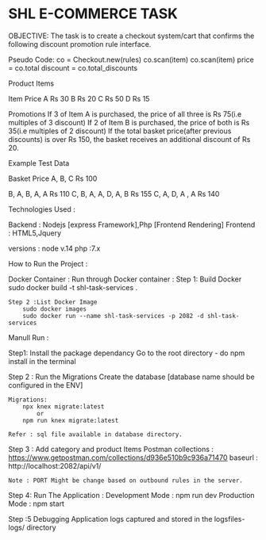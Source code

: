 # SHL E-COMMERCE TASK 
OBJECTIVE:
The task is to create a checkout system/cart that confirms the following discount promotion rule interface.

Pseudo Code:
co = Checkout.new(rules)
co.scan(item)
co.scan(item)
price = co.total
discount = co.total_discounts

Product Items

Item Price
A Rs 30
B Rs 20
C Rs 50
D Rs 15

Promotions
    If 3 of Item A is purchased, the price of all three is Rs 75(i.e multiples of 3 discount)
    If 2 of Item B is purchased, the price of both is Rs 35(i.e multiples of 2 discount)
    If the total basket price(after previous discounts) is over Rs 150, the basket receives an
additional discount of Rs 20.

Example Test Data

Basket Price
A, B, C Rs 100

B, A, B, A, A Rs 110
C, B, A, A, D, A, B Rs 155
C, A, D, A , A Rs 140


Technologies Used :

Backend : 
    Nodejs [express Framework],Php [Frontend Rendering]
Frontend : 
    HTML5,Jquery

versions : 
    node v.14
    php :7.x

How to Run the Project : 

Docker Container :
    Run through Docker container :
    Step 1: Build Docker
        sudo docker build -t shl-task-services .

    Step 2 :List Docker Image
        sudo docker images
        sudo docker run --name shl-task-services -p 2082 -d shl-task-services

Manull Run :

Step1: Install the package dependancy
    Go to the root directory - do npm install in the terminal

Step 2 : Run the Migrations
    Create the database [database name should be configured in the ENV]
    
    Migrations:
        npx knex migrate:latest 
            or
        npm run knex migrate:latest

    Refer : sql file available in database directory.

Step 3 : Add category and product Items 
    Postman collections : https://www.getpostman.com/collections/d936e510b9c936a71470
    baseurl : http://localhost:2082/api/v1/

    Note : PORT Might be change based on outbound rules in the server.

Step 4: Run The Application :
    Development Mode : 
        npm run dev
    Production Mode :
        npm start

Step :5 Debugging 
    Application logs captured and stored in the logsfiles- logs/ directory
